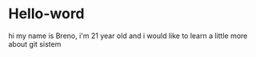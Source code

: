 # Hello-word
hi my name is Breno, i'm 21 year old and i would like to learn a little more about git sistem
